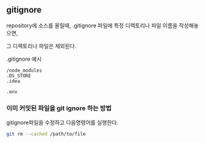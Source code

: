 ## gitignore

repository에 소스를 올릴때, .gitignore 파일에 특정 디렉토리나 파일 이름을 작성해놓으면,

그 디렉토리나 파일은 제외된다.

.gitignore 예시
```
/node_modules
.DS_STORE
.idea

.env
```

### 이미 커밋된 파일을 git ignore 하는 방법

gitignore파일을 수정하고 다음명령어를 실행한다.

```bash
git rm --cached /path/to/file
```